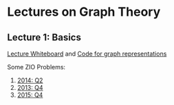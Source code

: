 Lectures on Graph Theory
========================

Lecture 1: Basics
-----------------

[Lecture Whiteboard](lecture_whiteboard.pdf) and [Code for graph representations](representations.cpp)

Some ZIO Problems:
1. [2014: Q2](https://www.iarcs.org.in/inoi/2014/zio2014/zio2014-qpaper.pdf#page=3)
1. [2013: Q4](https://www.iarcs.org.in/inoi/2013/zio2013/zio2013-qpaper.pdf#page=4)
1. [2015: Q4](https://www.iarcs.org.in/inoi/2015/zio2015/zio2015-question-paper.pdf#page=6)

